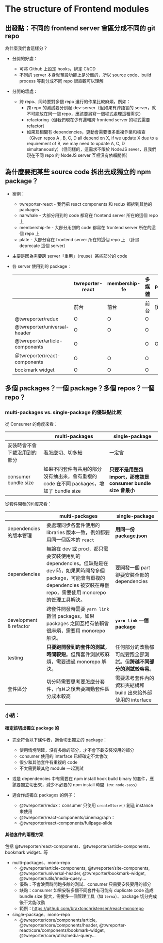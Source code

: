 # The structure of Frontend modules

## 出發點：不同的 frontend server 會區分成不同的 git repo

為什麼我們會這樣分？

- 分開的好處：
  - 可將 Github 上設定 hooks，綁定 CI/CD
  - 不同的 server 本身就預設功能上是分離的，所以 source code、build process 等劃分成不同 repo 很直觀可以理解

- 分開的壞處：
  - 跨 repo、同時要對多個 repo 進行的作業比較麻煩，例如：
    - 跨 repo 的測試要分別起 dev-server（但如果有跨語言的 server，就不可能放在同一個 repo，應該要另寫一個程式處理這種需求）
    - refactoring（但我們現在少有邏輯跨 frontend server 的程式需要 refactor）
    - 如果互相間有 dependencies，更動會需要很多重複作業和檢查（Given repos A , B, C, D all depend on X, if we update X due to a requirement of B, we may need to update A, C, D simultaneously）（但同樣的，這需求不限於 NodeJS sever，且我們現在不同 repo 的 NodeJS server 互相沒有依賴關係）

## 為什麼要把某些 source code 拆出去成獨立的 npm package？

- 案例：
  - twreporter-react - 我們把 react components 和 redux 都拆到其他的 packages
  - narwhale - 大部分用到的 code 都寫在 frontend server 所在的這個 repo 上
  - membership-fe - 大部分用到的 code 都寫在 frontend server 所在的這個 repo 上
  - plate - 大部分寫在 frontend server 所在的這個 repo 上 （計畫 deprecate 這個 server）

- 主要是因為需要跨 server「重用」（reuse）某些部分的 code

- 各 server 使用到的 package：

  

  |                                | twreporter-react | membership-fe | 多媒體 | plate | narwhale |
  | ------------------------------ | ---------------- | ------------- | ------ | ----- | -------- |
  |                                | 前台             | 前台          | 前台   | 後台  | 後台     |
  | @twreporter/redux              | O                | O             | O      |       |          |
  | @twreporter/universal-header   | O                | O             | O      |       |          |
  | @twreporter/article-components | O                |               | O      | O     | O        |
  | ＠twreporter/react-components  | O                | O             | O      |       |          |
  | bookmark widget                | O                | O             | O      |       |          |

## 多個 packages？一個 package？多個 repos？一個 repo？

### multi-packages vs. single-package 的優缺點比較

從 Consumer 的角度來看：

|                              | multi-packages                                               | single-package                                               |
| ---------------------------- | ------------------------------------------------------------ | ------------------------------------------------------------ |
| 安裝時會不會下載沒用到的部分 | 看怎麼切、切多細                                             | 一定會                                                       |
| consumer bundle size         | 如果不同套件有共用的部分沒有抽出來，會有重複的 code 在不同 packages，增加了 bundle size | **只要不是用整包 import，那應該是 consumer bundle size 會最小** |

從套件開發的角度來看：

|                         | multi-packages                                               | single-package                                               |
| ----------------------- | ------------------------------------------------------------ | ------------------------------------------------------------ |
| dependencies 的版本管理 | 要處理同步各套件使用的 libraries 版本一致，例如都要用同一個版本的 `react` | **用同一份 package.json**                                    |
| dependencies            | 無論在 dev 或 prod，都只需要安裝使用到的 dependencies。但缺點是在 dev 時，如果同時開發多個 package，可能會有重複的 dependencies 被安裝在每個 repo，需要使用 monorepo 的管理工具解決。 | 要開發一個 part 卻要安裝全部的 dependencies                  |
| development & refactor  | 跨套件開發時需要  `yarn link` 數個 packages，如果 packages 之間互相有依賴會很麻煩，需要用 monorepo 解決。 | **`yarn link` 一個 package**                                 |
| testing                 | **只要跑開發到的套件的測試，時間較短**。但跨套件測試較麻煩，需要透過 monorepo 解決。 | 任何部分的改動都可能要跑全部測試。但**跨越不同部分的測試較容易**。 |
| 套件區分                | 切分時需要思考要怎麼分套件，而且之後若要調動套件區分成本較高 | 需要思考套件內的資料夾結構和 build 出來給外部使用的 interface |

### 小結：

#### 確定該切出獨立 package 的

- 完全符合以下條件者，適合切出獨立的 package：
  - 使用情境明確，沒有多餘的部分，才不會下載安裝沒用的部分
  - consumer 使用的 interface 已經確定不太會改
  - 很少和其他套件有重複的 code
  - 不太需要跟其他 module 一起測試

- 或是 dependencies 中有需要在 npm install hook build binary 的套件，應該要獨立切出來，減少不必要的 npm install 時間（ex: `node-sass`）

- 適合作成獨立 packages 的例子：
  - @twreporter/redux：consumer 只使用 `createStore()` 創造 instance 來使用
  - @twreporter/react-components/cinemagraph：
  - @twreporter/react-components/fullpage-slide

#### 其他套件的兩種方案

包括 @twreporter/react-components、@twreporter/article-components、bookmark widget…等

- multi-packages、mono-repo
  - @twreporter/article-components, @twreporter/site-components, @twreporter/universal-header, @twreporter/bookmark-widget, @twreporter/utils/media-query….
  - 優點：不會浪費時間跑多餘的測試、consumer 只需要安裝要用的部分
  - 缺點：consumer 如果安裝多個不同套件有可能有 duplicate code 造成 bundle size 變大，需要多一個管理工具（如 `lerna`）、package 切分完成後不太能改動
  - 範例：https://github.com/braxtonchristensen/react-monorepo
- single-package、mono-repo
  - @twreporter/core/components/article, @twreporter/core/components/header, @twreporter-react/core/components/bookmark-widget, @twreporter/core/utils/media-query…
